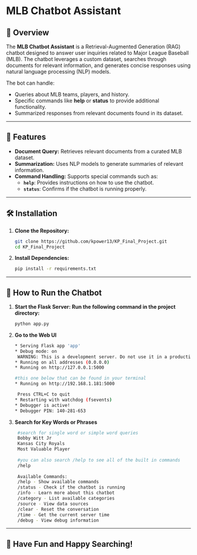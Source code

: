 # **MLB Chatbot Assistant**

## 📝 **Overview**
The **MLB Chatbot Assistant** is a Retrieval-Augmented Generation (RAG) chatbot designed to answer user inquiries related to Major League Baseball (MLB). The chatbot leverages a custom dataset, searches through documents for relevant information, and generates concise responses using natural language processing (NLP) models. 

The bot can handle:
- Queries about MLB teams, players, and history.
- Specific commands like **help** or **status** to provide additional functionality.
- Summarized responses from relevant documents found in its dataset.

---

## 📂 **Features**
- **Document Query:** Retrieves relevant documents from a curated MLB dataset.
- **Summarization:** Uses NLP models to generate summaries of relevant information.
- **Command Handling:** Supports special commands such as:
  - **`help`**: Provides instructions on how to use the chatbot.
  - **`status`**: Confirms if the chatbot is running properly.

---

## 🛠️ **Installation**

1. **Clone the Repository:**
   ```bash
   git clone https://github.com/kpower13/KP_Final_Project.git
   cd KP_Final_Project

2. **Install Dependencies:**
   ```bash
   pip install -r requirements.txt 

---

## 🚀 **How to Run the Chatbot**

1. **Start the Flask Server: Run the following command in the project directory:**
   ```bash
   python app.py

2. **Go to the Web UI**
   ```bash
   * Serving Flask app 'app'
   * Debug mode: on
    WARNING: This is a development server. Do not use it in a production deployment. Use a production WSGI server instead.
   * Running on all addresses (0.0.0.0)
   * Running on http://127.0.0.1:5000

   #this one below that can be found in your terminal
   * Running on http://192.168.1.181:5000
   
    Press CTRL+C to quit
   * Restarting with watchdog (fsevents)
   * Debugger is active!
   * Debugger PIN: 140-281-653

3. **Search for Key Words or Phrases**
   ```bash
    #search for single word or simple word queries
    Bobby Witt Jr
    Kansas City Royals
    Most Valuable Player
  
    #you can also search /help to see all of the built in commands
    /help
  
    Available Commands:
    /help - Show available commands
    /status - Check if the chatbot is running
    /info - Learn more about this chatbot
    /category - List available categories
    /source - View data sources
    /clear - Reset the conversation
    /time - Get the current server time
    /debug - View debug information

---

## 🤟 **Have Fun and Happy Searching!**

